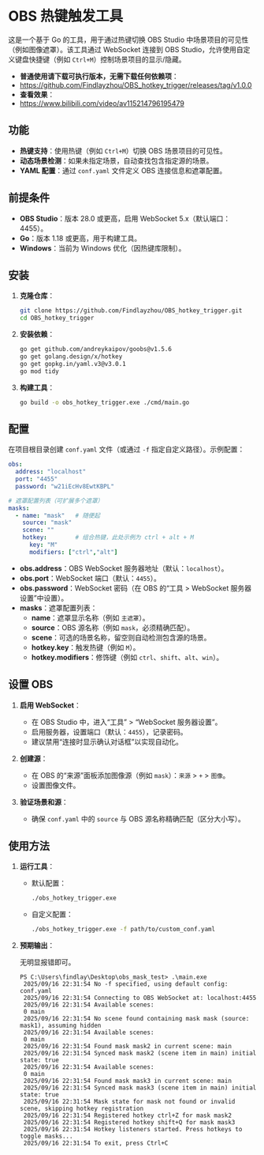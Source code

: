 # OBS 热键触发工具

这是一个基于 Go 的工具，用于通过热键切换 OBS Studio 中场景项目的可见性（例如图像遮罩）。该工具通过 WebSocket 连接到 OBS Studio，允许使用自定义键盘快捷键（例如 `Ctrl+M`）控制场景项目的显示/隐藏。
- **普通使用请下载可执行版本，无需下载任何依赖项**：
- https://github.com/Findlayzhou/OBS_hotkey_trigger/releases/tag/v1.0.0
- **查看效果**：
- https://www.bilibili.com/video/av115214796195479
## 功能

- **热键支持**：使用热键（例如 `Ctrl+M`）切换 OBS 场景项目的可见性。
- **动态场景检测**：如果未指定场景，自动查找包含指定源的场景。
- **YAML 配置**：通过 `conf.yaml` 文件定义 OBS 连接信息和遮罩配置。

## 前提条件

- **OBS Studio**：版本 28.0 或更高，启用 WebSocket 5.x（默认端口：4455）。
- **Go**：版本 1.18 或更高，用于构建工具。
- **Windows**：当前为 Windows 优化（因热键库限制）。

## 安装

1. **克隆仓库**：

   ```bash
   git clone https://github.com/Findlayzhou/OBS_hotkey_trigger.git
   cd OBS_hotkey_trigger
   ```

2. **安装依赖**：

   ```bash
   go get github.com/andreykaipov/goobs@v1.5.6
   go get golang.design/x/hotkey
   go get gopkg.in/yaml.v3@v3.0.1
   go mod tidy
   ```

3. **构建工具**：

   ```bash
   go build -o obs_hotkey_trigger.exe ./cmd/main.go
   ```

## 配置

在项目根目录创建 `conf.yaml` 文件（或通过 `-f` 指定自定义路径）。示例配置：

```yaml
obs:
  address: "localhost"   
  port: "4455"        
  password: "w21iEcHv8EwtKBPL" 

# 遮罩配置列表（可扩展多个遮罩）
masks:
  - name: "mask"   # 随便起
    source: "mask" 
    scene: ""      
    hotkey:        # 组合热键，此处示例为 ctrl + alt + M
      key: "M"     
      modifiers: ["ctrl","alt"]
```

- **obs.address**：OBS WebSocket 服务器地址（默认：`localhost`）。
- **obs.port**：WebSocket 端口（默认：`4455`）。
- **obs.password**：WebSocket 密码（在 OBS 的“工具 > WebSocket 服务器设置”中设置）。
- **masks**：遮罩配置列表：
  - **name**：遮罩显示名称（例如 `主遮罩`）。
  - **source**：OBS 源名称（例如 `mask`，必须精确匹配）。
  - **scene**：可选的场景名称，留空则自动检测包含源的场景。
  - **hotkey.key**：触发热键（例如 `M`）。
  - **hotkey.modifiers**：修饰键（例如 `ctrl`、`shift`、`alt`、`win`）。

## 设置 OBS

1. **启用 WebSocket**：
   - 在 OBS Studio 中，进入“工具” > “WebSocket 服务器设置”。
   - 启用服务器，设置端口（默认：`4455`），记录密码。
   - 建议禁用“连接时显示确认对话框”以实现自动化。

2. **创建源**：
   - 在 OBS 的“来源”面板添加图像源（例如 `mask`）：`来源` > `+` > `图像`。
   - 设置图像文件。

3. **验证场景和源**：
   - 确保 `conf.yaml` 中的 `source` 与 OBS 源名称精确匹配（区分大小写）。

## 使用方法

1. **运行工具**：

   - 默认配置：

     ```bash
     ./obs_hotkey_trigger.exe
     ```

   - 自定义配置：

     ```bash
     ./obs_hotkey_trigger.exe -f path/to/custom_conf.yaml
     ```

2. **预期输出**：

    无明显报错即可。
   ```plaintext
   PS C:\Users\findlay\Desktop\obs_mask_test> .\main.exe
    2025/09/16 22:31:54 No -f specified, using default config: conf.yaml
    2025/09/16 22:31:54 Connecting to OBS WebSocket at: localhost:4455
    2025/09/16 22:31:54 Available scenes:
    0 main
    2025/09/16 22:31:54 No scene found containing mask mask (source: mask1), assuming hidden
    2025/09/16 22:31:54 Available scenes:
    0 main
    2025/09/16 22:31:54 Found mask mask2 in current scene: main
    2025/09/16 22:31:54 Synced mask mask2 (scene item in main) initial state: true
    2025/09/16 22:31:54 Available scenes:
    0 main
    2025/09/16 22:31:54 Found mask mask3 in current scene: main
    2025/09/16 22:31:54 Synced mask mask3 (scene item in main) initial state: true
    2025/09/16 22:31:54 Mask state for mask not found or invalid scene, skipping hotkey registration
    2025/09/16 22:31:54 Registered hotkey ctrl+Z for mask mask2
    2025/09/16 22:31:54 Registered hotkey shift+Q for mask mask3
    2025/09/16 22:31:54 Hotkey listeners started. Press hotkeys to toggle masks...
    2025/09/16 22:31:54 To exit, press Ctrl+C
   ```
